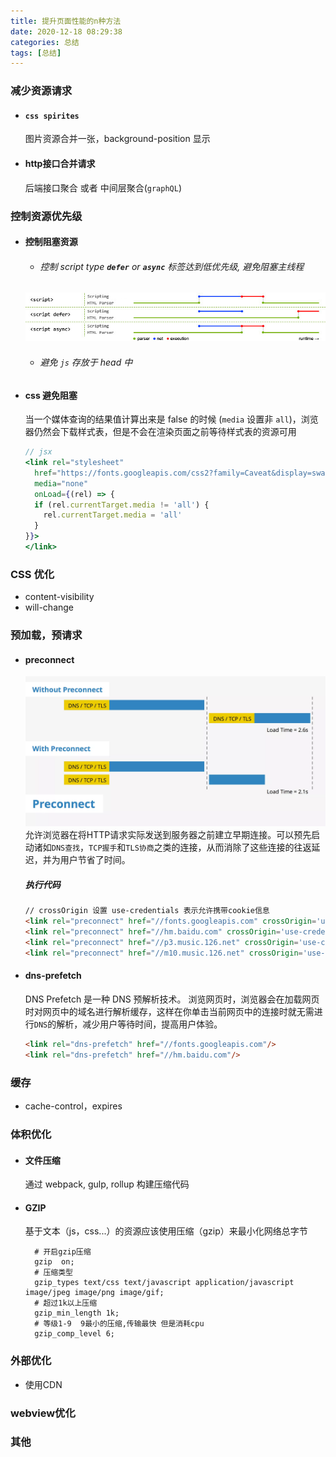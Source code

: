 ```yaml
---
title: 提升页面性能的n种方法
date: 2020-12-18 08:29:38
categories: 总结
tags: [总结]
---
```


### 减少资源请求
- #### `css spirites`
  图片资源合并一张，background-position 显示
- #### http接口合并请求
  后端接口聚合 或者 中间层聚合(`graphQL`)

### 控制资源优先级
  - #### 控制阻塞资源
    - ###### 控制 script type **`defer`** or  **`async`** 标签达到低优先级, 避免阻塞主线程
    ![defer and async](./提升页面性能的n种方法/defer&async.jpeg)
    - ###### 避免 `js` 存放于 head 中
  - #### css 避免阻塞
    当一个媒体查询的结果值计算出来是 false 的时候 (`media` 设置非 `all`)，浏览器仍然会下载样式表，但是不会在渲染页面之前等待样式表的资源可用
    ```jsx
    // jsx
    <link rel="stylesheet"
      href="https://fonts.googleapis.com/css2?family=Caveat&display=swap"
      media="none"
      onLoad={(rel) => {
      if (rel.currentTarget.media != 'all') {
        rel.currentTarget.media = 'all'
      }
    }}>
    </link> 
    ``` 

### CSS 优化
- content-visibility
- will-change

### 预加载，预请求
- #### preconnect
  ![preconnect](./提升页面性能的n种方法/preconnect.webp)
  允许浏览器在将HTTP请求实际发送到服务器之前建立早期连接。可以预先启动诸如`DNS查找`，`TCP握手`和`TLS协商`之类的连接，从而消除了这些连接的往返延迟，并为用户节省了时间。
  #####  执行代码
  ```html
  // crossOrigin 设置 use-credentials 表示允许携带cookie信息
  <link rel="preconnect" href="//fonts.googleapis.com" crossOrigin='use-credentials'/>
  <link rel="preconnect" href="//hm.baidu.com" crossOrigin='use-credentials'/>
  <link rel="preconnect" href="//p3.music.126.net" crossOrigin='use-credentials'/>
  <link rel="preconnect" href="//m10.music.126.net" crossOrigin='use-credentials'/>
  ```
- #### dns-prefetch
  DNS Prefetch 是一种 DNS 预解析技术。
  浏览网页时，浏览器会在加载网页时对网页中的域名进行解析缓存，这样在你单击当前网页中的连接时就无需进行`DNS`的解析，减少用户等待时间，提高用户体验。
  ```html
  <link rel="dns-prefetch" href="//fonts.googleapis.com"/>
  <link rel="dns-prefetch" href="//hm.baidu.com"/>
  ```

### 缓存
- cache-control，expires


### 体积优化
- #### 文件压缩
  通过 webpack, gulp, rollup 构建压缩代码

- #### GZIP
  基于文本（js，css...）的资源应该使用压缩（gzip）来最小化网络总字节
  ```nginx
    # 开启gzip压缩
    gzip  on;
    # 压缩类型
    gzip_types text/css text/javascript application/javascript image/jpeg image/png image/gif;
    # 超过1k以上压缩
    gzip_min_length 1k;
    # 等级1-9  9最小的压缩,传输最快 但是消耗cpu
    gzip_comp_level 6;
  ```

### 外部优化
- 使用CDN

### webview优化

### 其他
